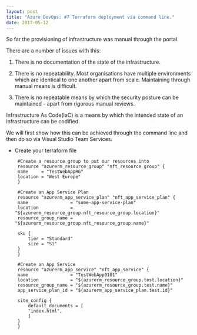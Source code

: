 ```yaml
---
layout: post
title: "Azure DevOps: #7 Terraform deployment via command line."
date: 2017-05-12
---
```


So far the provisioning of infrastructure was manual through the portal.

There are a number of issues with this:

1. There is no documentation of the state of the infrastructure.

2. There is no repeatability.  Most organisations have multiple environments which are identical to one another apart from scale.  Maintaining through manual means is difficult.

3. There is no repeatable means by which the security posture can be maintained - apart from rigorous manual reviews.

Infrastructure As Code(IaC) is a means by which the intended state of an infrastructure can be codified.

We will first show how this can be achieved through the command line and then do so via Visual Studio Team Services.

-  Create your terraform file

        #Create a resource group to put our resources into
        resource "azurerm_resource_group" "nft_resource_group" {
        name     = "TestWebAppRG"
        location = "West Europe"
        }

        #Create an App Service Plan
        resource "azurerm_app_service_plan" "nft_app_service_plan" {
        name                = "some-app-service-plan"
        location            = "${azurerm_resource_group.nft_resource_group.location}"
        resource_group_name = "${azurerm_resource_group.nft_resource_group.name}"

        sku {
            tier = "Standard"
            size = "S1"
        }
        }

        #Create an App Service
        resource "azurerm_app_service" "nft_app_service" {
        name                = "TestWebApp0101"
        location            = "${azurerm_resource_group.test.location}"
        resource_group_name = "${azurerm_resource_group.test.name}"
        app_service_plan_id = "${azurerm_app_service_plan.test.id}"

        site_config {
            default_documents = [
            "index.html",
            ]
        }
        }

